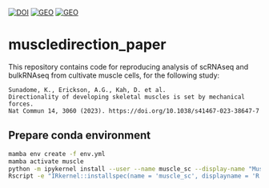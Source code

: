 [![DOI](https://img.shields.io/badge/DOI-10.1038/s41467--023--38647--7-blue)](https://doi.org/10.1038/s41467-023-38647-7)
[![GEO](https://img.shields.io/badge/scRNAseq-download-green)](https://www.ncbi.nlm.nih.gov/geo/query/acc.cgi?acc=GSE160098)
[![GEO](https://img.shields.io/badge/bulkRNAseq-download-green)](https://www.ncbi.nlm.nih.gov/geo/query/acc.cgi?acc=GSE199093)

# muscledirection_paper

This repository contains code for reproducing analysis of scRNAseq and bulkRNAseq from cultivate muscle cells, for the following study:

```
Sunadome, K., Erickson, A.G., Kah, D. et al. 
Directionality of developing skeletal muscles is set by mechanical forces.
Nat Commun 14, 3060 (2023). https://doi.org/10.1038/s41467-023-38647-7
```

## Prepare conda environment

```bash
mamba env create -f env.yml
mamba activate muscle
python -m ipykernel install --user --name muscle_sc --display-name "Muscle"
Rscript -e "IRkernel::installspec(name = 'muscle_sc', displayname = 'R Muscle )"
```
